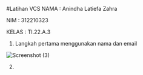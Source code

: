 #Latihan VCS
NAMA : Anindha Latiefa Zahra

NIM : 312210323

KELAS : TI.22.A.3 

1. Langkah pertama menggunakan nama dan email

![Screenshot (3)](https://user-images.githubusercontent.com/115516800/195770401-a2cefdfe-d889-4328-9eb9-a23b8bbb6923.png)

2. 
